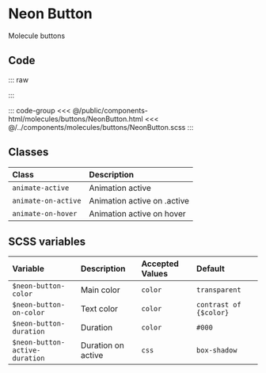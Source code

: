 # Neon Button
<Badge type="tip">Molecule</Badge> <Badge type="info">buttons</Badge>

## Code

::: raw
<div class="dev-section">
    <!--@include: ../../public/components-html/molecules/buttons/NeonButton.html -->
</div>
:::

::: code-group
<<< @/public/components-html/molecules/buttons/NeonButton.html
<<< @/../components/molecules/buttons/NeonButton.scss
:::


## Classes

| Class                    | Description                 |
|:-------------------------|:----------------------------|
| `animate-active`         | Animation active            |
| `animate-on-active`      | Animation active on .active |
| `animate-on-hover`       | Animation active on hover   |

## SCSS variables

| Variable                        | Description        | Accepted Values | Default                |
|:--------------------------------|:-------------------|:----------------|:-----------------------|
| `$neon-button-color`            | Main color         | `color`         | `transparent`          |
| `$neon-button-on-color`         | Text color         | `color`         | `contrast of {$color}` |
| `$neon-button-duration`         | Duration           | `color`         | `#000`                 |
| `$neon-button-active-duration`  | Duration on active | `css`           | `box-shadow`           |

<style lang="scss">
@import "docs/theme.scss";

$neon-button-color: $primary-color;
$neon-button-on-color: $secondary-color;

@import "components/molecules/buttons/NeonButton.scss";
</style>